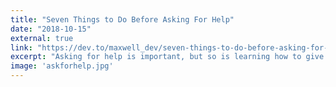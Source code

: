 ```yaml
---
title: "Seven Things to Do Before Asking For Help"
date: "2018-10-15"
external: true
link: "https://dev.to/maxwell_dev/seven-things-to-do-before-asking-for-help-2fo0"
excerpt: "Asking for help is important, but so is learning how to give problems your best shot beforehand."
image: 'askforhelp.jpg'
---
```

